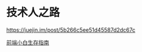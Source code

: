 # 技术人之路



https://juejin.im/post/5b266c5ee51d45587d2dc67c

[前端小白生存指南](https://zhuanlan.zhihu.com/p/28325416)